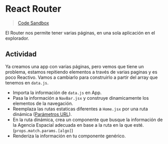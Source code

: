 # React Router

> [Code Sandbox](https://codesandbox.io/s/12-router-basics-8l8tc)

El Router nos permite tener varias páginas, en una sola aplicación en el explorador.

## Actividad

Ya creamos una app con varias páginas, pero vemos que tiene un problema, estamos repitiendo elementos a través de varias paginas y es poco Reactivo. Vamos a cambiarlo para construirlo a partir del array que tenemos en `data.js`.

-   Importa la información de `data.js` en App.
-   Pasa la información a `NavBar.jsx` y construye dinamicamente los elementos de la navegación.
-   Reemplaza las rutas estaticas diferentes a `Home.jsx` por una ruta dinámica ([Parámetros URL](https://reacttraining.com/react-router/web/example/url-params)).
-   En la ruta dinámica, crea un componente que busque la información de la Agencia Espacial adecuada en base a la ruta en la que esté. (`props.match.params.[algo]`)
-   Renderiza la información en tu componente genérico.

